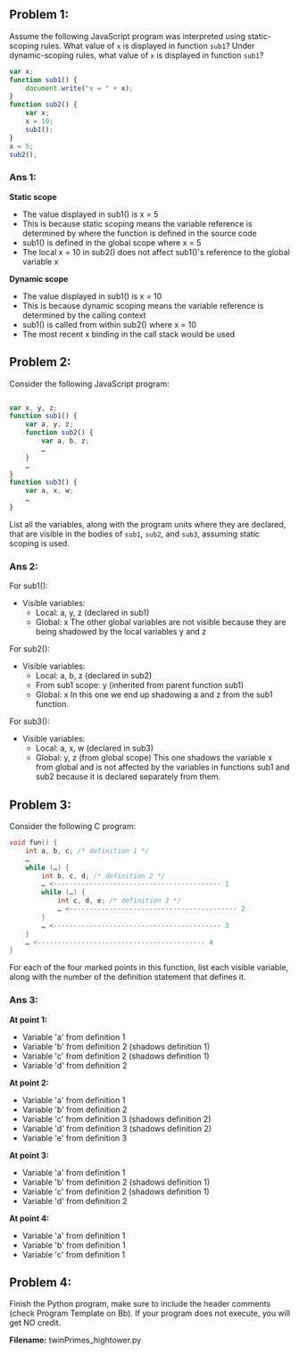 ## Problem 1:
Assume the following JavaScript program was interpreted using static-scoping rules. What value of `x` is displayed in function `sub1`? Under dynamic-scoping rules, what value of `x` is displayed in function `sub1`?

```javascript
var x;
function sub1() {
    document.write("x = " + x);
}
function sub2() {
    var x;
    x = 10;
    sub1();
}
x = 5;
sub2();
```
### Ans 1:
**Static scope**
- The value displayed in sub1() is x = 5
- This is because static scoping means the variable reference is determined by where the function is defined in the source code
- sub1() is defined in the global scope where x = 5
- The local x = 10 in sub2() does not affect sub1()'s reference to the global variable x

**Dynamic scope**
- The value displayed in sub1() is x = 10
- This is because dynamic scoping means the variable reference is determined by the calling context
- sub1() is called from within sub2() where x = 10
- The most recent x binding in the call stack would be used


## Problem 2: 

Consider the following JavaScript program:
```javascript

var x, y, z;
function sub1() {
    var a, y, z;
    function sub2() {
        var a, b, z;
        …
    }
    …
}
function sub3() {
    var a, x, w;
    …
}

```

List all the variables, along with the program units where they are declared, that are visible in the bodies of `sub1`, `sub2`, and `sub3`, assuming static scoping is used.

### Ans 2:
For sub1():
- Visible variables:
    - Local: a, y, z (declared in sub1)
    - Global: x
    The other global variables are not visible because they are being shadowed by the local variables y and z

For sub2():

- Visible variables:
    - Local: a, b, z (declared in sub2)
    - From sub1 scope: y (inherited from parent function sub1)
    - Global: x
    In this one we end up shadowing a and z from the sub1 function. 
    

For sub3():

- Visible variables:
    - Local: a, x, w (declared in sub3)
    - Global: y, z (from global scope)
    This one shadows the variable x from global and is not affected by the variables in functions sub1 and sub2 because it is declared separately from them. 


## Problem 3: 

Consider the following C program:
```c
void fun() {
    int a, b, c; /* definition 1 */
    …
    while (…) {
        int b, c, d; /* definition 2 */
        … <------------------------------------------ 1
        while (…) {
            int c, d, e; /* definition 3 */
            … <------------------------------------------ 2
        }
        … <------------------------------------------ 3
    }
    … <------------------------------------------ 4
}

```

For each of the four marked points in this function, list each visible variable, along with the number of the definition statement that defines it.
### Ans 3: 

**At point 1:**

- Variable 'a' from definition 1
- Variable 'b' from definition 2 (shadows definition 1)
- Variable 'c' from definition 2 (shadows definition 1)
- Variable 'd' from definition 2

**At point 2:**

- Variable 'a' from definition 1
- Variable 'b' from definition 2
- Variable 'c' from definition 3 (shadows definition 2)
- Variable 'd' from definition 3 (shadows definition 2)
- Variable 'e' from definition 3

**At point 3:**

- Variable 'a' from definition 1
- Variable 'b' from definition 2 (shadows definition 1)
- Variable 'c' from definition 2 (shadows definition 1)
- Variable 'd' from definition 2

**At point 4:**

- Variable 'a' from definition 1
- Variable 'b' from definition 1
- Variable 'c' from definition 1
## Problem 4:

Finish the Python program, make sure to include the header comments (check Program Template on Bb). If your program does not execute, you will get NO credit.

**Filename:** twinPrimes_hightower.py

